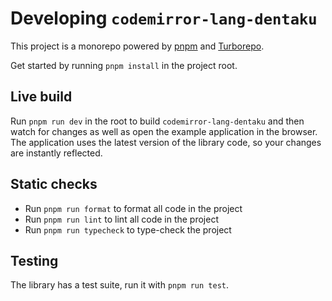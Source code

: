 # Developing `codemirror-lang-dentaku`

This project is a monorepo powered by [pnpm](https://pnpm.io) and [Turborepo](https://turbo.build/repo).

Get started by running `pnpm install` in the project root.

## Live build

Run `pnpm run dev` in the root to build `codemirror-lang-dentaku` and then watch for changes as well as open the example application in the browser. The application uses the latest version of the library code, so your changes are instantly reflected.

## Static checks

- Run `pnpm run format` to format all code in the project
- Run `pnpm run lint` to lint all code in the project
- Run `pnpm run typecheck` to type-check the project

## Testing

The library has a test suite, run it with `pnpm run test`.
